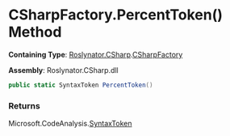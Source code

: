 # CSharpFactory\.PercentToken\(\) Method

**Containing Type**: [Roslynator.CSharp](../../README.md)\.[CSharpFactory](../README.md)

**Assembly**: Roslynator\.CSharp\.dll

```csharp
public static SyntaxToken PercentToken()
```

### Returns

Microsoft\.CodeAnalysis\.[SyntaxToken](https://docs.microsoft.com/en-us/dotnet/api/microsoft.codeanalysis.syntaxtoken)

